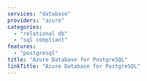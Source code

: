 ```yaml
---
services: "database"
providers: "azure"
categories:
  - "relational db"
  - "sql compliant"
features:
  - "postgresql"
title: "Azure Database for PostgreSQL"
linkTitle: "Azure Database for PostgreSQL"
---
```

